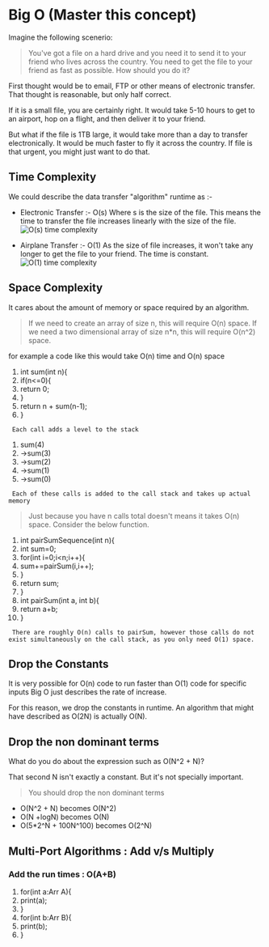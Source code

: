 # Big O (Master this concept)

Imagine the following scenerio:

>You've got a file on a hard drive and you need it to send it to your friend who lives across the country. You need to get the file to your friend as fast as possible. How should you do it?

First thought would be to email, FTP or other means of electronic transfer. That thought is reasonable, but only half correct.

If it is a small file, you are certainly right. It would take 5-10 hours to get to an airport, hop on a flight, and then deliver it to your friend.

But what if the file is 1TB large, it would take more than a day to transfer electronically. It would be much faster to fly it across the country. If file is that urgent, you might just want to do that.

## Time Complexity

We could describe the data transfer "algorithm" runtime as :-

* Electronic Transfer :- O(s) Where s is the size of the file. This means the time to transfer the file increases linearly with the size of the file.
![O(s) time complexity](https://mellowd.co.uk/ccie/wp-content/uploads/2015/10/foo1.png)

* Airplane Transfer :- O(1) As the size of file increases, it won't take any longer to get the file to your friend. The time is constant.
![O(1) time complexity](https://mellowd.co.uk/ccie/wp-content/uploads/2015/10/1.png)

## Space Complexity

It cares about the amount of memory or space required by an algorithm.

>If we need to create an array of size n, this will require O(n) space. If we need a two dimensional array of size n*n, this will require O(n^2) space.

for example a code like this would take O(n) time and O(n) space

1. int sum(int n){
2. if(n<=0){
3. return 0;
4. }
5. return n + sum(n-1);
6. }

` Each call adds a level to the stack`

1. sum(4)
2. ->sum(3)
3.  ->sum(2)
4.   ->sum(1)
5.    ->sum(0)

` Each of these calls is added to the call stack and takes up actual memory`

>Just because you have n calls total doesn't means it takes O(n) space. Consider the below function.

1. int pairSumSequence(int n){
2. int sum=0;
3. for(int i=0;i<n;i++){
4. 	sum+=pairSum(i,i++);
5. }
6. return sum;
7. }
8. int pairSum(int a, int b){
9. 	return a+b;
10. }

` There are roughly O(n) calls to pairSum, however those calls do not exist simultaneously on the call stack, as you only need O(1) space.` 

## Drop the Constants

It is very possible for O(n) code to run faster than O(1) code for specific inputs Big O just describes the rate of increase.

For this reason, we drop the constants in runtime. An algorithm that might have described as O(2N) is actually O(N).

## Drop the non dominant terms

What do you do about the expression such as O(N^2 + N)?

That second N isn't exactly a constant. But it's not specially important.

>You should drop the non dominant terms
* O(N^2 + N) becomes O(N^2)
* O(N +logN) becomes O(N)
* O(5*2^N + 100N^100) becomes O(2^N)

## Multi-Port Algorithms : Add v/s Multiply

### Add the run times : O(A+B)

1. for(int a:Arr A){
2. print(a);
3. }
4. for(int b:Arr B){
5. print(b);
6. }
